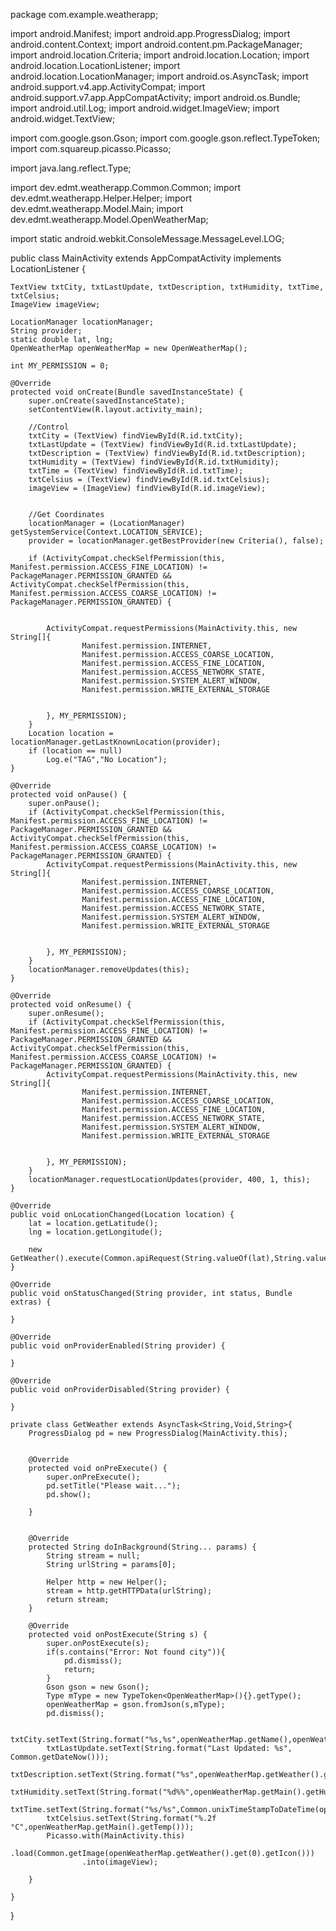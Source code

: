 package com.example.weatherapp;

import android.Manifest;
import android.app.ProgressDialog;
import android.content.Context;
import android.content.pm.PackageManager;
import android.location.Criteria;
import android.location.Location;
import android.location.LocationListener;
import android.location.LocationManager;
import android.os.AsyncTask;
import android.support.v4.app.ActivityCompat;
import android.support.v7.app.AppCompatActivity;
import android.os.Bundle;
import android.util.Log;
import android.widget.ImageView;
import android.widget.TextView;

import com.google.gson.Gson;
import com.google.gson.reflect.TypeToken;
import com.squareup.picasso.Picasso;

import java.lang.reflect.Type;

import dev.edmt.weatherapp.Common.Common;
import dev.edmt.weatherapp.Helper.Helper;
import dev.edmt.weatherapp.Model.Main;
import dev.edmt.weatherapp.Model.OpenWeatherMap;

import static android.webkit.ConsoleMessage.MessageLevel.LOG;

public class MainActivity extends AppCompatActivity implements LocationListener {

    TextView txtCity, txtLastUpdate, txtDescription, txtHumidity, txtTime, txtCelsius;
    ImageView imageView;

    LocationManager locationManager;
    String provider;
    static double lat, lng;
    OpenWeatherMap openWeatherMap = new OpenWeatherMap();

    int MY_PERMISSION = 0;

    @Override
    protected void onCreate(Bundle savedInstanceState) {
        super.onCreate(savedInstanceState);
        setContentView(R.layout.activity_main);

        //Control
        txtCity = (TextView) findViewById(R.id.txtCity);
        txtLastUpdate = (TextView) findViewById(R.id.txtLastUpdate);
        txtDescription = (TextView) findViewById(R.id.txtDescription);
        txtHumidity = (TextView) findViewById(R.id.txtHumidity);
        txtTime = (TextView) findViewById(R.id.txtTime);
        txtCelsius = (TextView) findViewById(R.id.txtCelsius);
        imageView = (ImageView) findViewById(R.id.imageView);


        //Get Coordinates
        locationManager = (LocationManager) getSystemService(Context.LOCATION_SERVICE);
        provider = locationManager.getBestProvider(new Criteria(), false);

        if (ActivityCompat.checkSelfPermission(this, Manifest.permission.ACCESS_FINE_LOCATION) != PackageManager.PERMISSION_GRANTED && ActivityCompat.checkSelfPermission(this, Manifest.permission.ACCESS_COARSE_LOCATION) != PackageManager.PERMISSION_GRANTED) {


            ActivityCompat.requestPermissions(MainActivity.this, new String[]{
                    Manifest.permission.INTERNET,
                    Manifest.permission.ACCESS_COARSE_LOCATION,
                    Manifest.permission.ACCESS_FINE_LOCATION,
                    Manifest.permission.ACCESS_NETWORK_STATE,
                    Manifest.permission.SYSTEM_ALERT_WINDOW,
                    Manifest.permission.WRITE_EXTERNAL_STORAGE


            }, MY_PERMISSION);
        }
        Location location = locationManager.getLastKnownLocation(provider);
        if (location == null)
            Log.e("TAG","No Location");
    }

    @Override
    protected void onPause() {
        super.onPause();
        if (ActivityCompat.checkSelfPermission(this, Manifest.permission.ACCESS_FINE_LOCATION) != PackageManager.PERMISSION_GRANTED && ActivityCompat.checkSelfPermission(this, Manifest.permission.ACCESS_COARSE_LOCATION) != PackageManager.PERMISSION_GRANTED) {
            ActivityCompat.requestPermissions(MainActivity.this, new String[]{
                    Manifest.permission.INTERNET,
                    Manifest.permission.ACCESS_COARSE_LOCATION,
                    Manifest.permission.ACCESS_FINE_LOCATION,
                    Manifest.permission.ACCESS_NETWORK_STATE,
                    Manifest.permission.SYSTEM_ALERT_WINDOW,
                    Manifest.permission.WRITE_EXTERNAL_STORAGE


            }, MY_PERMISSION);
        }
        locationManager.removeUpdates(this);
    }

    @Override
    protected void onResume() {
        super.onResume();
        if (ActivityCompat.checkSelfPermission(this, Manifest.permission.ACCESS_FINE_LOCATION) != PackageManager.PERMISSION_GRANTED && ActivityCompat.checkSelfPermission(this, Manifest.permission.ACCESS_COARSE_LOCATION) != PackageManager.PERMISSION_GRANTED) {
            ActivityCompat.requestPermissions(MainActivity.this, new String[]{
                    Manifest.permission.INTERNET,
                    Manifest.permission.ACCESS_COARSE_LOCATION,
                    Manifest.permission.ACCESS_FINE_LOCATION,
                    Manifest.permission.ACCESS_NETWORK_STATE,
                    Manifest.permission.SYSTEM_ALERT_WINDOW,
                    Manifest.permission.WRITE_EXTERNAL_STORAGE


            }, MY_PERMISSION);
        }
        locationManager.requestLocationUpdates(provider, 400, 1, this);
    }

    @Override
    public void onLocationChanged(Location location) {
        lat = location.getLatitude();
        lng = location.getLongitude();

        new GetWeather().execute(Common.apiRequest(String.valueOf(lat),String.valueOf(lng)));
    }

    @Override
    public void onStatusChanged(String provider, int status, Bundle extras) {

    }

    @Override
    public void onProviderEnabled(String provider) {

    }

    @Override
    public void onProviderDisabled(String provider) {

    }

    private class GetWeather extends AsyncTask<String,Void,String>{
        ProgressDialog pd = new ProgressDialog(MainActivity.this);


        @Override
        protected void onPreExecute() {
            super.onPreExecute();
            pd.setTitle("Please wait...");
            pd.show();

        }


        @Override
        protected String doInBackground(String... params) {
            String stream = null;
            String urlString = params[0];

            Helper http = new Helper();
            stream = http.getHTTPData(urlString);
            return stream;
        }

        @Override
        protected void onPostExecute(String s) {
            super.onPostExecute(s);
            if(s.contains("Error: Not found city")){
                pd.dismiss();
                return;
            }
            Gson gson = new Gson();
            Type mType = new TypeToken<OpenWeatherMap>(){}.getType();
            openWeatherMap = gson.fromJson(s,mType);
            pd.dismiss();

            txtCity.setText(String.format("%s,%s",openWeatherMap.getName(),openWeatherMap.getSys().getCountry()));
            txtLastUpdate.setText(String.format("Last Updated: %s", Common.getDateNow()));
            txtDescription.setText(String.format("%s",openWeatherMap.getWeather().get(0).getDescription()));
            txtHumidity.setText(String.format("%d%%",openWeatherMap.getMain().getHumidity()));
            txtTime.setText(String.format("%s/%s",Common.unixTimeStampToDateTime(openWeatherMap.getSys().getSunrise()),Common.unixTimeStampToDateTime(openWeatherMap.getSys().getSunset())));
            txtCelsius.setText(String.format("%.2f °C",openWeatherMap.getMain().getTemp()));
            Picasso.with(MainActivity.this)
                    .load(Common.getImage(openWeatherMap.getWeather().get(0).getIcon()))
                    .into(imageView);

        }

    }
}
